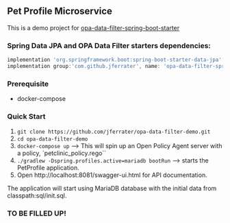## Pet Profile Microservice

This is a demo project for [opa-data-filter-spring-boot-starter](https://github.com/jferrater/opa-data-filter-spring-boot-starter)

### Spring Data JPA and OPA Data Filter starters dependencies:
```groovy
implementation 'org.springframework.boot:spring-boot-starter-data-jpa'
implementation group:'com.github.jferrater', name: 'opa-data-filter-spring-boot-starter', version: '0.2.1'
```
### Prerequisite
* docker-compose

### Quick Start
1. ``git clone https://github.com/jferrater/opa-data-filter-demo.git``
2. ``cd opa-data-filter-demo``
3. ``docker-compose up`` --> This will spin up an Open Policy Agent server with a policy, `petclinic_policy.rego``
4. ``./gradlew -Dspring.profiles.active=mariadb bootRun`` --> starts the PetProfile application.
5. Open http://localhost:8081/swagger-ui.html for API documentation.

The application will start using MariaDB database with the initial data from classpath:sql/init.sql.

### TO BE FILLED UP!